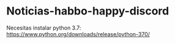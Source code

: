 # Noticias-habbo-happy-discord



Necesitas instalar python 3.7: https://www.python.org/downloads/release/python-370/
